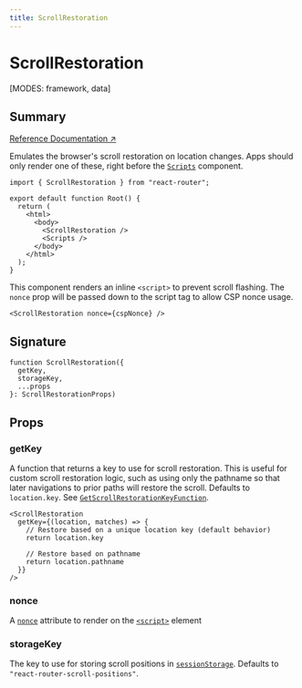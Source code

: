 ```yaml
---
title: ScrollRestoration
---
```


# ScrollRestoration

<!--
⚠️ ⚠️ IMPORTANT ⚠️ ⚠️ 

Thank you for helping improve our documentation!

This file is auto-generated from the JSDoc comments in the source
code, so please edit the JSDoc comments in the file below and this
file will be re-generated once those changes are merged.

https://github.com/remix-run/react-router/blob/main/packages/react-router/lib/dom/lib.tsx
-->

[MODES: framework, data]

## Summary

[Reference Documentation ↗](https://api.reactrouter.com/v7/functions/react_router.index.ScrollRestoration.html)

Emulates the browser's scroll restoration on location changes. Apps should only render one of these, right before the [`Scripts`](../components/Scripts) component.

```tsx
import { ScrollRestoration } from "react-router";

export default function Root() {
  return (
    <html>
      <body>
        <ScrollRestoration />
        <Scripts />
      </body>
    </html>
  );
}
```

This component renders an inline `<script>` to prevent scroll flashing. The `nonce` prop will be passed down to the script tag to allow CSP nonce usage.

```tsx
<ScrollRestoration nonce={cspNonce} />
```

## Signature

```tsx
function ScrollRestoration({
  getKey,
  storageKey,
  ...props
}: ScrollRestorationProps)
```

## Props

### getKey

A function that returns a key to use for scroll restoration. This is useful
for custom scroll restoration logic, such as using only the pathname so
that later navigations to prior paths will restore the scroll. Defaults to
`location.key`. See [`GetScrollRestorationKeyFunction`](https://api.reactrouter.com/v7/interfaces/react_router.index.GetScrollRestorationKeyFunction.html).

```tsx
<ScrollRestoration
  getKey={(location, matches) => {
    // Restore based on a unique location key (default behavior)
    return location.key

    // Restore based on pathname
    return location.pathname
  }}
/>
```

### nonce

A [`nonce`](https://developer.mozilla.org/en-US/docs/Web/HTML/Reference/Global_attributes/nonce)
attribute to render on the [`<script>`](https://developer.mozilla.org/en-US/docs/Web/HTML/Element/script)
element

### storageKey

The key to use for storing scroll positions in [`sessionStorage`](https://developer.mozilla.org/en-US/docs/Web/API/Window/sessionStorage).
Defaults to `"react-router-scroll-positions"`.

